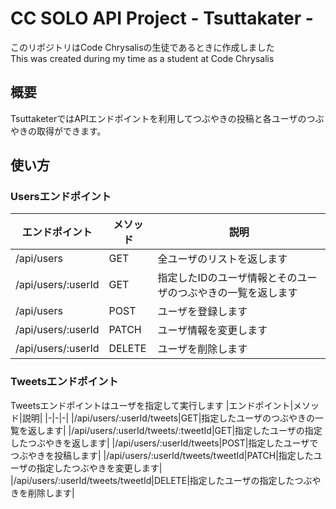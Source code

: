 # CC SOLO API Project - Tsuttakater - 
このリポジトリはCode Chrysalisの生徒であるときに作成しました  
This was created during my time as a student at Code Chrysalis

## 概要
TsuttaketerではAPIエンドポイントを利用してつぶやきの投稿と各ユーザのつぶやきの取得ができます。

## 使い方

### Usersエンドポイント

|エンドポイント|メソッド|説明|
|-|-|-|
|/api/users|GET|全ユーザのリストを返します|
|/api/users/:userId|GET|指定したIDのユーザ情報とそのユーザのつぶやきの一覧を返します|
|/api/users|POST|ユーザを登録します|
|/api/users/:userId|PATCH|ユーザ情報を変更します|
|/api/users/:userId|DELETE|ユーザを削除します|

### Tweetsエンドポイント
Tweetsエンドポイントはユーザを指定して実行します
|エンドポイント|メソッド|説明|
|-|-|-|
|/api/users/:userId/tweets|GET|指定したユーザのつぶやきの一覧を返します|
|/api/users/:userId/tweets/:tweetId|GET|指定したユーザの指定したつぶやきを返します|
|/api/users/:userId/tweets|POST|指定したユーザでつぶやきを投稿します|
|/api/users/:userId/tweets/tweetId|PATCH|指定したユーザの指定したつぶやきを変更します|
|/api/users/:userId/tweets/tweetId|DELETE|指定したユーザの指定したつぶやきを削除します|